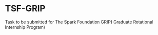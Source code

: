 # TSF-GRIP
Task to be submitted  for The Spark Foundation GRIP( Graduate Rotational Internship Program)
